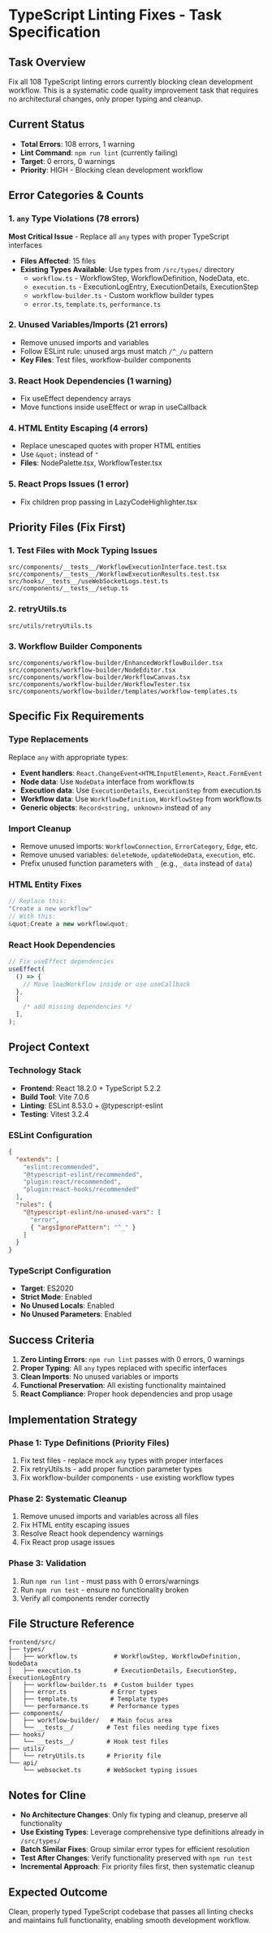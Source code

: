 # TypeScript Linting Fixes - Task Specification

## Task Overview

Fix all 108 TypeScript linting errors currently blocking clean development workflow. This is a systematic code quality improvement task that requires no architectural changes, only proper typing and cleanup.

## Current Status

- **Total Errors**: 108 errors, 1 warning
- **Lint Command**: `npm run lint` (currently failing)
- **Target**: 0 errors, 0 warnings
- **Priority**: HIGH - Blocking clean development workflow

## Error Categories & Counts

### 1. `any` Type Violations (78 errors)

**Most Critical Issue** - Replace all `any` types with proper TypeScript interfaces

- **Files Affected**: 15 files
- **Existing Types Available**: Use types from `/src/types/` directory
  - `workflow.ts` - WorkflowStep, WorkflowDefinition, NodeData, etc.
  - `execution.ts` - ExecutionLogEntry, ExecutionDetails, ExecutionStep
  - `workflow-builder.ts` - Custom workflow builder types
  - `error.ts`, `template.ts`, `performance.ts`

### 2. Unused Variables/Imports (21 errors)

- Remove unused imports and variables
- Follow ESLint rule: unused args must match `/^_/u` pattern
- **Key Files**: Test files, workflow-builder components

### 3. React Hook Dependencies (1 warning)

- Fix useEffect dependency arrays
- Move functions inside useEffect or wrap in useCallback

### 4. HTML Entity Escaping (4 errors)

- Replace unescaped quotes with proper HTML entities
- Use `&quot;` instead of `"`
- **Files**: NodePalette.tsx, WorkflowTester.tsx

### 5. React Props Issues (1 error)

- Fix children prop passing in LazyCodeHighlighter.tsx

## Priority Files (Fix First)

### 1. Test Files with Mock Typing Issues

```
src/components/__tests__/WorkflowExecutionInterface.test.tsx
src/components/__tests__/WorkflowExecutionResults.test.tsx
src/hooks/__tests__/useWebSocketLogs.test.ts
src/components/__tests__/setup.ts
```

### 2. retryUtils.ts

```
src/utils/retryUtils.ts
```

### 3. Workflow Builder Components

```
src/components/workflow-builder/EnhancedWorkflowBuilder.tsx
src/components/workflow-builder/NodeEditor.tsx
src/components/workflow-builder/WorkflowCanvas.tsx
src/components/workflow-builder/WorkflowTester.tsx
src/components/workflow-builder/templates/workflow-templates.ts
```

## Specific Fix Requirements

### Type Replacements

Replace `any` with appropriate types:

- **Event handlers**: `React.ChangeEvent<HTMLInputElement>`, `React.FormEvent`
- **Node data**: Use `NodeData` interface from workflow.ts
- **Execution data**: Use `ExecutionDetails`, `ExecutionStep` from execution.ts
- **Workflow data**: Use `WorkflowDefinition`, `WorkflowStep` from workflow.ts
- **Generic objects**: `Record<string, unknown>` instead of `any`

### Import Cleanup

- Remove unused imports: `WorkflowConnection`, `ErrorCategory`, `Edge`, etc.
- Remove unused variables: `deleteNode`, `updateNodeData`, `execution`, etc.
- Prefix unused function parameters with `_` (e.g., `_data` instead of `data`)

### HTML Entity Fixes

```typescript
// Replace this:
"Create a new workflow"
// With this:
&quot;Create a new workflow&quot;
```

### React Hook Dependencies

```typescript
// Fix useEffect dependencies
useEffect(
  () => {
    // Move loadWorkflow inside or use useCallback
  },
  [
    /* add missing dependencies */
  ],
);
```

## Project Context

### Technology Stack

- **Frontend**: React 18.2.0 + TypeScript 5.2.2
- **Build Tool**: Vite 7.0.6
- **Linting**: ESLint 8.53.0 + @typescript-eslint
- **Testing**: Vitest 3.2.4

### ESLint Configuration

```json
{
  "extends": [
    "eslint:recommended",
    "@typescript-eslint/recommended",
    "plugin:react/recommended",
    "plugin:react-hooks/recommended"
  ],
  "rules": {
    "@typescript-eslint/no-unused-vars": [
      "error",
      { "argsIgnorePattern": "^_" }
    ]
  }
}
```

### TypeScript Configuration

- **Target**: ES2020
- **Strict Mode**: Enabled
- **No Unused Locals**: Enabled
- **No Unused Parameters**: Enabled

## Success Criteria

1. **Zero Linting Errors**: `npm run lint` passes with 0 errors, 0 warnings
2. **Proper Typing**: All `any` types replaced with specific interfaces
3. **Clean Imports**: No unused variables or imports
4. **Functional Preservation**: All existing functionality maintained
5. **React Compliance**: Proper hook dependencies and prop usage

## Implementation Strategy

### Phase 1: Type Definitions (Priority Files)

1. Fix test files - replace mock `any` types with proper interfaces
2. Fix retryUtils.ts - add proper function parameter types
3. Fix workflow-builder components - use existing workflow types

### Phase 2: Systematic Cleanup

1. Remove unused imports and variables across all files
2. Fix HTML entity escaping issues
3. Resolve React hook dependency warnings
4. Fix React prop usage issues

### Phase 3: Validation

1. Run `npm run lint` - must pass with 0 errors/warnings
2. Run `npm run test` - ensure no functionality broken
3. Verify all components render correctly

## File Structure Reference

```
frontend/src/
├── types/
│   ├── workflow.ts          # WorkflowStep, WorkflowDefinition, NodeData
│   ├── execution.ts         # ExecutionDetails, ExecutionStep, ExecutionLogEntry
│   ├── workflow-builder.ts  # Custom builder types
│   ├── error.ts            # Error types
│   ├── template.ts         # Template types
│   └── performance.ts      # Performance types
├── components/
│   ├── workflow-builder/   # Main focus area
│   └── __tests__/         # Test files needing type fixes
├── hooks/
│   └── __tests__/         # Hook test files
├── utils/
│   └── retryUtils.ts      # Priority file
└── api/
    └── websocket.ts       # WebSocket typing issues
```

## Notes for Cline

- **No Architecture Changes**: Only fix typing and cleanup, preserve all functionality
- **Use Existing Types**: Leverage comprehensive type definitions already in `/src/types/`
- **Batch Similar Fixes**: Group similar error types for efficient resolution
- **Test After Changes**: Verify functionality preserved with `npm run test`
- **Incremental Approach**: Fix priority files first, then systematic cleanup

## Expected Outcome

Clean, properly typed TypeScript codebase that passes all linting checks and maintains full functionality, enabling smooth development workflow.
